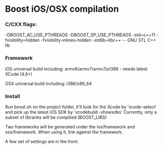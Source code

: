 Boost iOS/OSX compilation
=====

### C/CXX flags:
-DBOOST_AC_USE_PTHREADS -DBOOST_SP_USE_PTHREADS -std=c++11
-fvisibility=hidden -fvisibility-inlines-hidden
-stdlib=libc++ -- GNU STL C++ lib

### Framework
iOS universal build including: armv6/armv7/armv7s/i386 - needs latest XCode (4.6+)

OSX universal build including: i386/x86_64

### Install
Run boost.sh on the project folder, it'll look for the Xcode by 'xcode-select' and pick up the latest iOS SDK by 'xcodebuild -showsdks'
Currently, only a subset of libraries will be compilied (BOOST_LIBS)

Two frameworks will be generated under the ios/framework and osx/framework. When using it, link against the framework.

A few set of settings are in the front.
